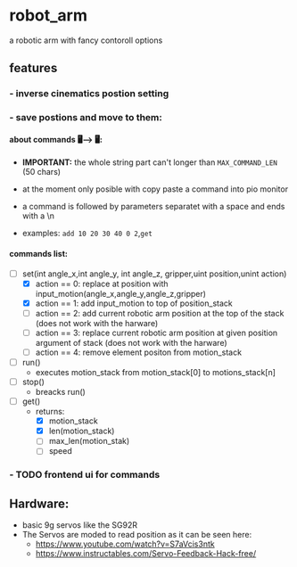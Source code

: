 # robot_arm
a robotic arm with fancy contoroll options

## features
### - inverse cinematics postion setting

### - save postions and move to them:
#### about commands 🖥️⟶ 🖥️:
- **IMPORTANT:** the whole string part can't longer than `MAX_COMMAND_LEN` (50 chars)
- at the moment only posible with copy paste a command into pio monitor

- a command is followed by parameters separatet with a space and ends with a \n
- examples: `add 10 20 30 40 0 2`,`get`

#### commands list:
- [ ] set(int angle_x,int angle_y, int angle_z, gripper,uint position,unint action)
    - [x] action == 0: replace at position with input_motion(angle_x,angle_y,angle_z,gripper)
    - [x] action == 1: add input_motion to top of position_stack
    - [ ] action == 2: add current robotic arm position at the top of the stack (does not work with the harware)
    - [ ] action == 3: replace current robotic arm position at given position argument of stack (does not work with the harware)
    - [ ] action == 4: remove element positon from motion_stack
- [ ] run()
    - executes motion_stack from motion_stack[0] to motions_stack[n]
- [ ] stop()
    - breacks run()
- [ ] get()
    - returns:
        - [x] motion_stack
        - [x] len(motion_stack)
        - [ ] max_len(motion_stak)
        - [ ] speed

### - TODO frontend ui for commands


## Hardware:
- basic 9g servos like the SG92R
- The Servos are moded to read position as it can be seen here:
    - https://www.youtube.com/watch?v=S7aVcis3ntk
    - https://www.instructables.com/Servo-Feedback-Hack-free/
